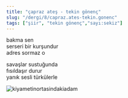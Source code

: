 ```yaml
---
title: "çapraz ateş - tekin gönenç"
slug: "/dergi/8/capraz.ates-tekin.gonenc"
tags: ["şiir", "tekin gönenç","sayı:sekiz"]
---
```



bakma sen\
serseri bir kurşundur\
adres sormaz o

savaşlar sustuğunda\
fısıldaşır durur\
yanık sesli türkülerle



![kiyametinortasindakiadam](/img/kiyamet.jpg)

